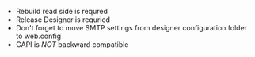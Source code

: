 - Rebuild read side is requred
- Release Designer is requried
- Don't forget to move SMTP settings from designer configuration folder to web.config
- CAPI is *NOT* backward compatible
